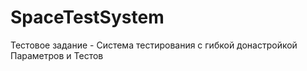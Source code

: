 # SpaceTestSystem
Тестовое задание - Система тестирования с гибкой донастройкой Параметров и Тестов
